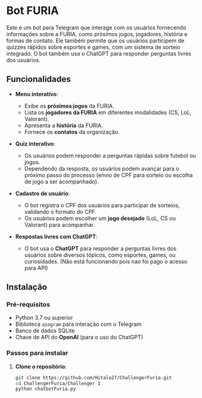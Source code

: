 # Bot FURIA

Este é um bot para Telegram que interage com os usuários fornecendo informações sobre a FURIA, como próximos jogos, jogadores, história e formas de contato. Ele também permite que os usuários participem de quizzes rápidos sobre esportes e games, com um sistema de sorteio integrado. O bot também usa o ChatGPT para responder perguntas livres dos usuários.

## Funcionalidades

- **Menu interativo**:
  - Exibe os **próximos jogos** da FURIA.
  - Lista os **jogadores da FURIA** em diferentes modalidades (CS, LoL, Valorant).
  - Apresenta a **história** da FURIA.
  - Fornece os **contatos** da organização.

- **Quiz interativo**:
  - Os usuários podem responder a perguntas rápidas sobre futebol ou jogos.
  - Dependendo da resposta, os usuários podem avançar para o próximo passo do processo (envio de CPF para sorteio ou escolha de jogo a ser acompanhado).

- **Cadastro de usuário**:
  - O bot registra o CPF dos usuários para participar de sorteios, validando o formato do CPF.
  - Os usuários podem escolher um **jogo desejado** (LoL, CS ou Valorant) para acompanhar.

- **Respostas livres com ChatGPT**:
  - O bot usa o **ChatGPT** para responder a perguntas livres dos usuários sobre diversos tópicos, como esportes, games, ou curiosidades. (Não está funcionando pois nao foi pago o acesso para API)

## Instalação

### Pré-requisitos

- Python 3.7 ou superior
- Biblioteca `aiogram` para interação com o Telegram
- Banco de dados SQLite
- Chave de API do **OpenAI** (para o uso do ChatGPT)

### Passos para instalar

1. **Clone o repositório**:

   ```bash
   git clone https://github.com/Hitalo27/ChallengerFuria.git
   cd ChallengerFuria/Challenger 1
   python chatbotFuria.py
